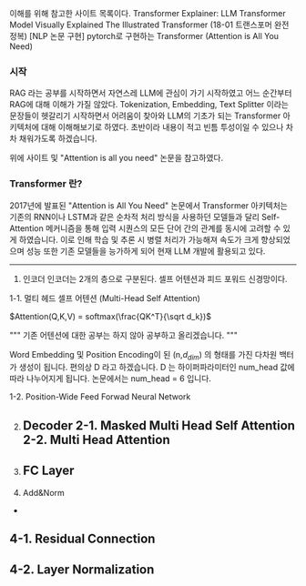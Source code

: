 이해를 위해 참고한 사이트 목록이다.
Transformer Explainer: LLM Transformer Model Visually Explained
The Illustrated Transformer
(18-01 트랜스포머 완전 정복)
[NLP 논문 구현] pytorch로 구현하는 Transformer (Attention is All You Need)
### 시작
RAG 라는 공부를 시작하면서 자연스레 LLM에 관심이 가기 시작하였고 어느 순간부터 RAG에 대해 이해가 가질 않았다. Tokenization, Embedding, Text Splitter 이라는 문장들이 헷갈리기 시작하면서 어려움이 찾아와 LLM의 기초가 되는 Transformer 아키텍처에 대해 이해해보기로 하였다.
초반이라 내용이 적고 빈틈 투성이일 수 있으나 차차 채워가도록 하겠습니다.

위에 사이트 및 "Attention is all you need" 논문을 참고하였다.

### Transformer 란?
2017년에 발표된 "Attention is All You Need" 논문에서 Transformer 아키텍처는 기존의 RNN이나 LSTM과 같은 순차적 처리 방식을 사용하던 모델들과 달리 Self-Attention 메커니즘을 통해 입력 시퀀스의 모든 단어 간의 관계를 동시에 고려할 수 있게 하였습니다. 이로 인해 학습 및 추론 시 병렬 처리가 가능해져 속도가 크게 향상되었으며 성능 또한 기존 모델들을 능가하게 되어 현재 LLM 개발에 활용되고 있다.

-------

1. 인코더
인코더는 2개의 층으로 구분된다. 셀프 어텐션과 피드 포워드 신경망이다.

1-1. 멀티 헤드 셀프 어텐션 (Multi-Head Self Attention)

$Attention(Q,K,V) = softmax(\frac{QK^T}{\sqrt d_k})$

"""
기존 어텐션에 대한 공부는 하지 않아 공부하고 올리겠습니다.
"""

Word Embedding 및 Position Encoding이 된 (n,$d_{dim}$) 의 형태를 가진 다차원 백터가 생성이 됩니다.
편의상 D 라고 하겠습니다. D 는 하이퍼파라미터인 num_head 값에 따라 나누어지게 됩니다. 논문에서는 num_head = 6 입니다.

1-2. Position-Wide Feed Forwad Neural Network

2. Decoder
2-1. Masked Multi Head Self Attention
2-2. Multi Head Attention
   -
3. FC Layer
   -
4. Add&Norm
-
4-1. Residual Connection
- 
4-2. Layer Normalization
- 


